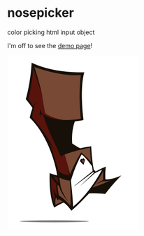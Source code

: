 # nosepicker
color picking html input object

I'm off to see the [demo page](https://queviva.github.io/nosepicker/)!

![](migs/runningBox005.svg)
